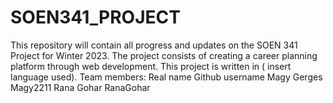 # SOEN341_PROJECT

This repository will contain all progress and updates on the SOEN 341 Project for Winter 2023. The project consists of creating a career planning platform through 
web development. This project is written in ( insert language used).
Team members: 
Real name    Github username
Magy Gerges  Magy2211
Rana Gohar   RanaGohar 



